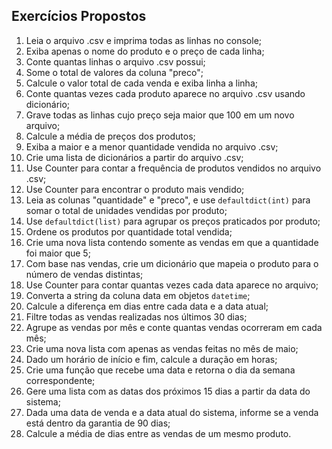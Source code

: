 <h2>Exercícios Propostos</h2>
<ol>
    <li>Leia o arquivo .csv e imprima todas as linhas no console;</li>
    <li>Exiba apenas o nome do produto e o preço de cada linha;</li>
    <li>Conte quantas linhas o arquivo .csv possui;</li>
    <li>Some o total de valores da coluna "preco";</li>
    <li>Calcule o valor total de cada venda e exiba linha a linha;</li>
    <li>Conte quantas vezes cada produto aparece no arquivo .csv usando dicionário;</li>
    <li>Grave todas as linhas cujo preço seja maior que 100 em um novo arquivo;</li>
    <li>Calcule a média de preços dos produtos;</li>
    <li>Exiba a maior e a menor quantidade vendida no arquivo .csv;</li>
    <li>Crie uma lista de dicionários a partir do arquivo .csv;</li>
    <li>Use Counter para contar a frequência de produtos vendidos no arquivo .csv;</li>
    <li>Use Counter para encontrar o produto mais vendido;</li>
    <li>Leia as colunas "quantidade" e "preco", e use <code>defaultdict(int)</code> para somar o total de unidades vendidas por produto;</li>
    <li>Use <code>defaultdict(list)</code> para agrupar os preços praticados por produto;</li>
    <li>Ordene os produtos por quantidade total vendida;</li>
    <li>Crie uma nova lista contendo somente as vendas em que a quantidade foi maior que 5;</li>
    <li>Com base nas vendas, crie um dicionário que mapeia o produto para o número de vendas distintas;</li>
    <li>Use Counter para contar quantas vezes cada data aparece no arquivo;</li>
    <li>Converta a string da coluna data em objetos <code>datetime</code>;</li>
    <li>Calcule a diferença em dias entre cada data e a data atual;</li>
    <li>Filtre todas as vendas realizadas nos últimos 30 dias;</li>
    <li>Agrupe as vendas por mês e conte quantas vendas ocorreram em cada mês;</li>
    <li>Crie uma nova lista com apenas as vendas feitas no mês de maio;</li>
    <li>Dado um horário de início e fim, calcule a duração em horas;</li>
    <li>Crie uma função que recebe uma data e retorna o dia da semana correspondente;</li>
    <li>Gere uma lista com as datas dos próximos 15 dias a partir da data do sistema;</li>
    <li>Dada uma data de venda e a data atual do sistema, informe se a venda está dentro da garantia de 90 dias;</li>
    <li>Calcule a média de dias entre as vendas de um mesmo produto.</li>
</ol>